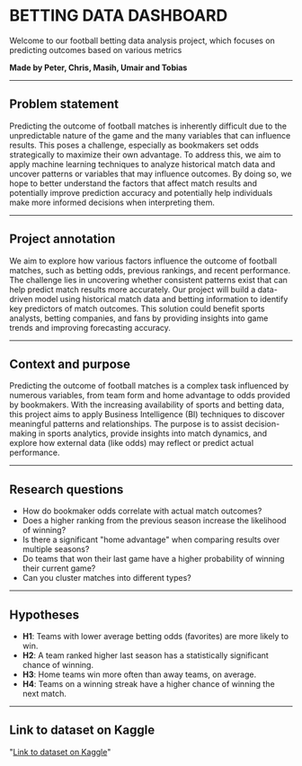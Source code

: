 # BETTING DATA DASHBOARD

Welcome to our football betting data analysis project, which focuses on predicting outcomes based on various metrics

**Made by Peter, Chris, Masih, Umair and Tobias**

---

## Problem statement

Predicting the outcome of football matches is inherently difficult due to the unpredictable nature of the game and the many variables that can influence results. This poses a challenge, especially as bookmakers set odds strategically to maximize their own advantage. To address this, we aim to apply machine learning techniques to analyze historical match data and uncover patterns or variables that may influence outcomes. By doing so, we hope to better understand the factors that affect match results and potentially improve prediction accuracy and potentially help individuals make more informed decisions when interpreting them.

---

## Project annotation

We aim to explore how various factors influence the outcome of football matches, such as betting odds, previous rankings, and recent performance. The challenge lies in uncovering whether consistent patterns exist that can help predict match results more accurately. Our project will build a data-driven model using historical match data and betting information to identify key predictors of match outcomes. This solution could benefit sports analysts, betting companies, and fans by providing insights into game trends and improving forecasting accuracy.

---

## Context and purpose

Predicting the outcome of football matches is a complex task influenced by numerous variables, from team form and home advantage to odds provided by bookmakers. With the increasing availability of sports and betting data, this project aims to apply Business Intelligence (BI) techniques to discover meaningful patterns and relationships. The purpose is to assist decision-making in sports analytics, provide insights into match dynamics, and explore how external data (like odds) may reflect or predict actual performance.

---

## Research questions

- How do bookmaker odds correlate with actual match outcomes?  
- Does a higher ranking from the previous season increase the likelihood of winning?  
- Is there a significant "home advantage" when comparing results over multiple seasons?  
- Do teams that won their last game have a higher probability of winning their current game?  
- Can you cluster matches into different types?

---

## Hypotheses

- **H1**: Teams with lower average betting odds (favorites) are more likely to win.  
- **H2**: A team ranked higher last season has a statistically significant chance of winning.  
- **H3**: Home teams win more often than away teams, on average.  
- **H4**: Teams on a winning streak have a higher chance of winning the next match.

---

## Link to dataset on Kaggle
"[Link to dataset on Kaggle](https://www.kaggle.com/datasets/ivanpv/premier-league-football-matches-20152019/data?select=Premier-League-2015-2019_TRAINING.csv)"

